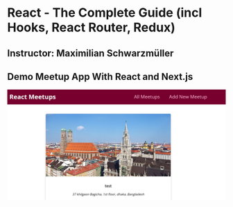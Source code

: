 # React - The Complete Guide (incl Hooks, React Router, Redux)
## Instructor: Maximilian Schwarzmüller
## Demo Meetup App With React and Next.js
![App ScreenShot](https://github.com/yeasinopu17/nextjs-course/blob/master/Screenshot.jpg)